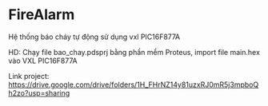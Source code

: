 # FireAlarm
Hệ thống báo cháy tự động sử dụng vxl PIC16F877A

HD: Chạy file bao_chay.pdsprj bằng phần mềm Proteus, import file main.hex vào VXL PIC16F877A

Link project: https://drive.google.com/drive/folders/1H_FHrNZ14y81uzxRJ0mR5j3mpboQh2zo?usp=sharing
